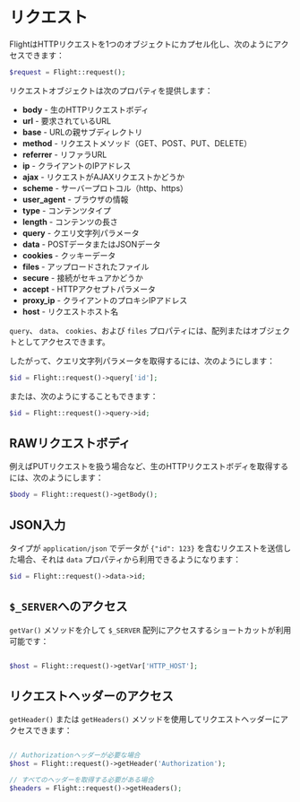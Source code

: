 # リクエスト

FlightはHTTPリクエストを1つのオブジェクトにカプセル化し、次のようにアクセスできます：

```php
$request = Flight::request();
```

リクエストオブジェクトは次のプロパティを提供します：

- **body** - 生のHTTPリクエストボディ
- **url** - 要求されているURL
- **base** - URLの親サブディレクトリ
- **method** - リクエストメソッド（GET、POST、PUT、DELETE）
- **referrer** - リファラURL
- **ip** - クライアントのIPアドレス
- **ajax** - リクエストがAJAXリクエストかどうか
- **scheme** - サーバープロトコル（http、https）
- **user_agent** - ブラウザの情報
- **type** - コンテンツタイプ
- **length** - コンテンツの長さ
- **query** - クエリ文字列パラメータ
- **data** - POSTデータまたはJSONデータ
- **cookies** - クッキーデータ
- **files** - アップロードされたファイル
- **secure** - 接続がセキュアかどうか
- **accept** - HTTPアクセプトパラメータ
- **proxy_ip** - クライアントのプロキシIPアドレス
- **host** - リクエストホスト名

`query`、 `data`、 `cookies`、および `files` プロパティには、配列またはオブジェクトとしてアクセスできます。

したがって、クエリ文字列パラメータを取得するには、次のようにします：

```php
$id = Flight::request()->query['id'];
```

または、次のようにすることもできます：

```php
$id = Flight::request()->query->id;
```

## RAWリクエストボディ

例えばPUTリクエストを扱う場合など、生のHTTPリクエストボディを取得するには、次のようにします：

```php
$body = Flight::request()->getBody();
```

## JSON入力

タイプが `application/json` でデータが `{"id": 123}` を含むリクエストを送信した場合、それは `data` プロパティから利用できるようになります：

```php
$id = Flight::request()->data->id;
```

## `$_SERVER`へのアクセス

`getVar()` メソッドを介して `$_SERVER` 配列にアクセスするショートカットが利用可能です：

```php

$host = Flight::request()->getVar['HTTP_HOST'];
```

## リクエストヘッダーのアクセス

`getHeader()` または `getHeaders()` メソッドを使用してリクエストヘッダーにアクセスできます：

```php

// Authorizationヘッダーが必要な場合
$host = Flight::request()->getHeader('Authorization');

// すべてのヘッダーを取得する必要がある場合
$headers = Flight::request()->getHeaders();
```